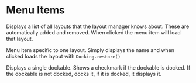 # Menu Items

<procedure title="LayoutsMenu" id="LayoutsMenu">
<p>Displays a list of all layouts that the layout manager knows about. These are automatically added and removed. When clicked the menu item will load that layout.</p>
</procedure>
<procedure title="ApplicationLayoutMenuItem" id="ApplicationLayoutMenuItem">
<p>Menu item specific to one layout. Simply displays the name and when clicked loads the layout with <code>Docking.restore()</code></p>
</procedure>
<procedure title="DockableMenuItem" id="DockableMenuItem">
<p>Displays a single dockable. Shows a checkmark if the dockable is docked. If the dockable is not docked, docks it, if it is docked, it displays it.</p>
</procedure>
